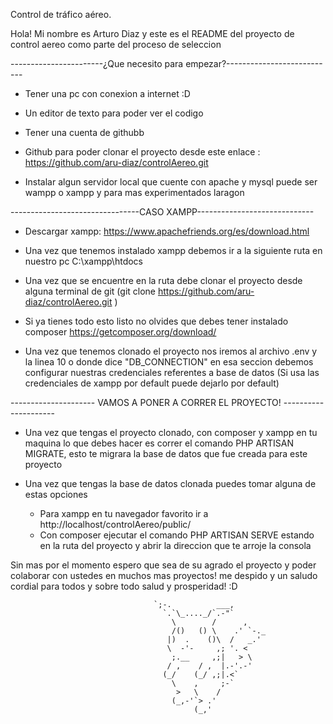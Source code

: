 Control de tráfico aéreo. 

Hola! Mi nombre es Arturo Diaz y este es el README del proyecto de control aereo como parte del proceso de seleccion

-----------------------¿Que necesito para empezar?---------------------------

- Tener una pc con conexion a internet :D

- Un editor de texto para poder ver el codigo 

- Tener una cuenta de githubb

- Github para poder clonar el proyecto desde este enlace :  https://github.com/aru-diaz/controlAereo.git

- Instalar algun servidor local que cuente con apache y mysql puede ser wampp o xampp y para mas experimentados laragon

--------------------------------CASO XAMPP-----------------------------

- Descargar xampp: https://www.apachefriends.org/es/download.html

- Una vez que tenemos instalado xampp debemos ir a la siguiente ruta en nuestro pc C:\xampp\htdocs

- Una vez que se encuentre en la ruta debe clonar el proyecto desde alguna terminal de git (git clone https://github.com/aru-diaz/controlAereo.git
)

- Si ya tienes todo esto listo no olvides que debes tener instalado composer https://getcomposer.org/download/ 

- Una vez que tenemos clonado el proyecto nos iremos al archivo .env y la linea 10 o donde dice "DB_CONNECTION" en esa seccion debemos configurar nuestras credenciales referentes a base de datos (Si usa las credenciales de xampp por default puede dejarlo por default)

--------------------- VAMOS A PONER A CORRER EL PROYECTO! ---------------------

- Una vez que tengas el proyecto clonado, con composer y xampp en tu maquina lo que debes hacer es correr el comando PHP ARTISAN MIGRATE, esto te migrara la base de datos que fue creada para este proyecto

- Una vez que tengas la base de datos clonada puedes tomar alguna de estas opciones
  - Para xampp en tu navegador favorito ir a http://localhost/controlAereo/public/
  - Con composer ejecutar el comando PHP ARTISAN SERVE estando en la ruta del proyecto y abrir la direccion que te arroje la consola

Sin mas por el momento espero que sea de su agrado el proyecto y poder colaborar con ustedes en muchos mas proyectos! me despido y un saludo cordial para todos y sobre todo salud y prosperidad! :D


                                    `;-.          ___,
                                      `.`\_...._/`.-"`
                                        \        /      ,
                                        /()   () \    .' `-._
                                       |)  .    ()\  /   _.'
                                       \  -'-     ,; '. <
                                        ;.__     ,;|   > \
                                       / ,    / ,  |.-'.-'
                                      (_/    (_/ ,;|.<`
                                        \    ,     ;-`
                                         >   \    /
                                        (_,-'`> .'
                                             (_,'


